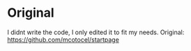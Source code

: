 # Original
I didnt write the code, I only edited it to fit my needs. Original: https://github.com/mcotocel/startpage
